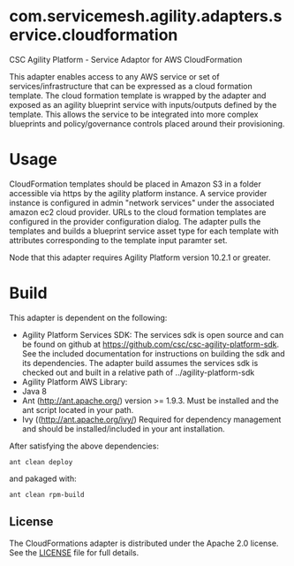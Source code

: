 # com.servicemesh.agility.adapters.service.cloudformation

CSC Agility Platform - Service Adaptor for AWS CloudFormation

This adapter enables access to any AWS service or set of services/infrastructure that can be expressed as a cloud formation template. The cloud formation template is wrapped by the adapter and exposed as an agility blueprint service with inputs/outputs defined by the template. This allows the service to be integrated into more complex blueprints and policy/governance controls placed around their provisioning.

# Usage

CloudFormation templates should be placed in Amazon S3 in a folder accessible via https by the agility platform instance. A service provider instance is configured in admin "network services" under the associated amazon ec2 cloud provider. URLs to the cloud formation templates are configured in the provider configuration dialog. The adapter pulls the templates and builds a blueprint service asset type for each template with attributes corresponding to the template input paramter set.

Node that this adapter requires Agility Platform version 10.2.1 or greater.

# Build

This adapter is dependent on the following:

* Agility Platform Services SDK: The services sdk is open source and can be found on github at https://github.com/csc/csc-agility-platform-sdk. See the included documentation for instructions on building the sdk and its dependencies. The adapter build assumes the services sdk is checked out and built in a relative path of ../agility-platform-sdk
* Agility Platform AWS Library:
* Java 8
* Ant (http://ant.apache.org/) version >= 1.9.3. Must be installed and the ant script located in your path.
* Ivy ((http://ant.apache.org/ivy/) Required for dependency management and should be installed/included in your ant installation.

After satisfying the above dependencies:

<code>ant clean deploy</code>

and pakaged with:

<code>ant clean rpm-build</code>

## License
The CloudFormations adapter is distributed under the Apache 2.0 license. See the [LICENSE](https://github.com/csc/com.servicemesh.agility.adapters.core.aws/blob/master/LICENSE) file for full details.

